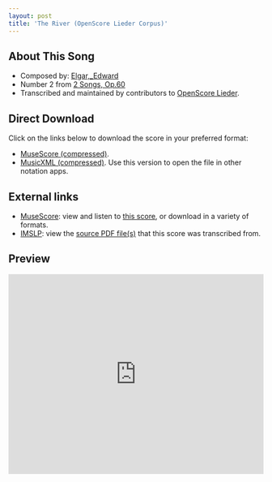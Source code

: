 ```yaml
---
layout: post
title: 'The River (OpenScore Lieder Corpus)'
---
```


## About This Song

- Composed by: [Elgar,_Edward](https://fourscoreandmore.org/openscore/lieder/Elgar,_Edward)
- Number 2 from [2 Songs, Op.60](https://fourscoreandmore.org/openscore/lieder/Elgar,_Edward/2_Songs,_Op.60)
- Transcribed and maintained by contributors to [OpenScore Lieder].

[OpenScore Lieder]: https://musescore.com/openscore-lieder-corpus

## Direct Download

Click on the links below to download the score in your preferred format:
- [MuseScore (compressed)](https://github.com/openscore/lieder/blob/main/scores/Elgar,_Edward/2_Songs,_Op.60/2_The_River/lc6233545.mscz?raw=true).
- [MusicXML (compressed)](https://github.com/openscore/lieder/blob/main/scores/Elgar,_Edward/2_Songs,_Op.60/2_The_River/lc6233545.mxl?raw=true). Use this version to open the file in other notation apps.

## External links

- [MuseScore]: view and listen to [this score][MuseScore], or download in a variety of formats.
- [IMSLP]: view the [source PDF file(s)][IMSLP] that this score was transcribed from.

[MuseScore]: https://musescore.com/score/6233545
[IMSLP]: https://imslp.org/wiki/Special:ReverseLookup/555778

## Preview

<iframe width="100%" height="394" src="https://musescore.com/openscore-lieder-corpus/scores/6233545/embed" frameborder="0" allowfullscreen allow="autoplay; fullscreen"></iframe>
